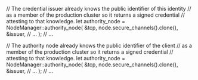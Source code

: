 // The credential issuer already knows the public identifier of this identity
// as a member of the production cluster so it returns a signed credential
// attesting to that knowledge.
let authority_node = NodeManager::authority_node(
    &tcp,
    node.secure_channels().clone(),
    &issuer,
    // ...
);
// ...

// The authority node already knows the public identifier of the client
// as a member of the production cluster so it returns a signed credential
// attesting to that knowledge.
let authority_node = NodeManager::authority_node(
    &tcp,
    node.secure_channels().clone(),
    &issuer,
    // ...
);
// ...
